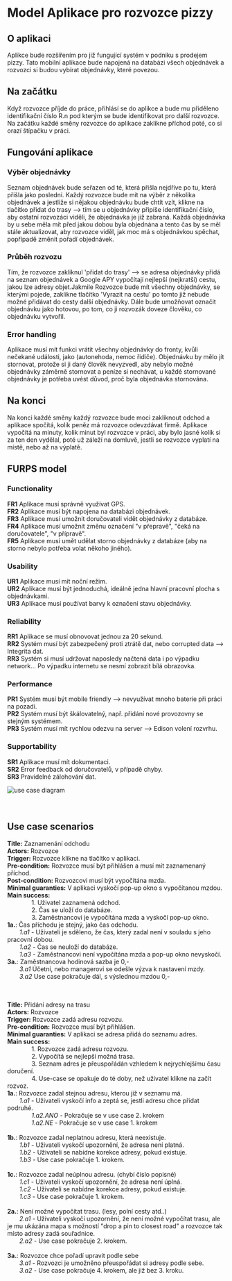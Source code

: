 # Model Aplikace pro rozvozce pizzy
## O aplikaci
Aplikce bude rozšířením pro již fungující systém v podniku s prodejem pizzy. Tato mobilní aplikace bude napojená na databázi všech objednávek a rozvozci si budou vybírat objednávky, které povezou. 
## Na začátku
Když rozvozce příjde do práce, přihlásí se do aplikce a bude mu přiděleno identifikační číslo R.n pod kterým se bude identifikovat pro další rozvozce. Na začátku každé směny rozvozce do aplikace zaklikne příchod poté, co si orazí štípačku v práci.
## Fungování aplikace
### Výběr objednávky
Seznam objednávek bude seřazen od té, která přišla nejdříve po tu, která přišla jako poslední.
Každý rozvozce bude mít na výběr z několika objednávek a jestliže si nějakou objednávku bude chtít vzít, klikne na tlačítko přidat do trasy --> tím se u objednávky připíše identifikační číslo, aby ostatní rozvozáci viděli, že objednávka je již zabraná.
Každá objednávka by u sebe měla mít před jakou dobou byla objednána a tento čas by se měl stále aktualizovat, aby rozvozce viděl, jak moc má s objednávkou spěchat, popřípadě změnit pořadí objednávek.
### Průběh rozvozu
Tím, že rozvozce zakliknul 'přidat do trasy' --> se adresa objednávky přidá na seznam objednávek a Google APY vypočítají nejlepší (nejkratší) cestu, jakou lze adresy objet.Jakmile Rozvozce bude mít všechny objednávky, se kterými pojede, zaklikne tlačítko 'Vyrazit na cestu' po tomto již nebude možné přidávat do cesty další objednávky. Dále bude umožňovat označit objednávku jako hotovou, po tom, co ji rozvozák doveze člověku, co objednávku vytvořil. 
### Error handling
Aplikace musí mít funkci vrátit všechny objednávky do fronty, kvůli nečekané události, jako (autonehoda, nemoc řidiče). 
Objednávku by mělo jít stornovat, protože si ji daný člověk nevyzvedl, aby nebylo možné objednávky záměrně stornovat a peníze si nechávat, u každé stornované objednávky je potřeba uvést důvod, proč byla objednávka stornována.
## Na konci
Na konci každé směny každý rozvozce bude moci zakliknout odchod a aplikace spočítá, kolik peněz má rozvozce odevzdávat firmě. Aplikace vypočítá na minuty, kolik minut byl rozvozce v práci, aby bylo jasné kolik si za ten den vydělal, poté už záleží na domluvě, jestli se rozvozce vyplatí na místě, nebo až na výplatě.

 

## FURPS model

### Functionality
**FR1** Aplikace musí správně využívat GPS.<br>
**FR2** Aplikace musí být napojena na databázi objednávek.<br>
**FR3** Aplikace musí umožnit doručovateli vidět objednávky z databáze.<br>
**FR4** Aplikace musí umožnit změnu označení "v přepravě", "čeká na doručovatele", "v přípravě".<br>
**FR5** Aplikace musí umět udělat storno objednávky z databáze (aby na storno nebylo potřeba volat někoho jiného).<br>

### Usability
**UR1** Aplikace musí mít noční režim.<br>
**UR2** Aplikace musí být jednoduchá, ideálně jedna hlavní pracovní plocha s objednávkami.<br>
**UR3** Aplikace musí používat barvy k označení stavu objednávky.<br>

### Reliability
**RR1** Aplikace se musí obnovovat jednou za 20 sekund.<br>
**RR2** Systém musí být zabezpečený proti ztrátě dat, nebo corrupted data --> Integrita dat.<br>
**RR3** Systém si musí udržovat naposledy načtená data i po výpadku network... Po výpadku internetu se nesmí zobrazit bílá obrazovka.<br>

### Performance
**PR1** Systém musí být mobile friendly --> nevyužívat mnoho baterie při práci na pozadí.<br>
**PR2** Systém musí být škálovatelný, např. přidání nové provozovny se stejným systémem.<br>
**PR3** Systém musí mít rychlou odezvu na server --> Edison volení rozvrhu.<br>

### Supportability
**SR1** Aplikace musí mít dokumentaci.<br>
**SR2** Error feedback od doručovatelů, v případě chyby.<br>
**SR3** Pravidelné zálohování dat.<br>


![use case diagram](https://github.com/ricardoboh/readmeOOP/blob/main/use_case_pic.png?raw=true)
</br></br></br>

## Use case scenarios
**Title:** Zaznamenání odchodu</br>
**Actors:** Rozvozce</br>
**Trigger:** Rozvozce klikne na tlačítko v aplikaci.</br>
**Pre-condition:** Rozvozce musí být přihlášen a musí mít zaznamenaný příchod.</br>
**Post-condition:** Rozvozcovi musí být vypočítána mzda.</br>
**Minimal guaranties:** V aplikaci vyskočí pop-up okno s vypočítanou mzdou.</br>
**Main success:**</br>
&emsp;&emsp;&emsp;&emsp;1. Uživatel zaznamená odchod.</br>
&emsp;&emsp;&emsp;&emsp;2. Čas se uloží do databáze.</br>
&emsp;&emsp;&emsp;&emsp;3. Zaměstnancovi je vypočítána mzda a vyskočí pop-up okno.</br>
**1a.**: Čas příchodu je stejný, jako čas odchodu.</br>
&emsp;&emsp;*1.a1* - Uživateli je sděleno, že čas, který zadal není v souladu s jeho pracovní dobou.</br>
&emsp;&emsp;*1.a2* - Čas se neuloží do databáze.</br>
&emsp;&emsp;*1.a3* - Zaměstnancovi není vypočítána mzda a pop-up okno nevyskočí.</br>
**3a.**: Zaměstnancova hodinová sazba je 0,-</br>
&emsp;&emsp;*3.a1* Účetní, nebo managerovi se odešle výzva k nastavení mzdy.</br>
&emsp;&emsp;*3.a2* Use case pokračuje dál, s výslednou mzdou 0,-</br>
</br>
</br>

**Title:** Přidání adresy na trasu</br>
**Actors:** Rozvozce</br>
**Trigger:** Rozvozce zadá adresu rozvozu.</br>
**Pre-condition:** Rozvozce musí být přihlášen.</br>
**Minimal guaranties:** V aplikaci se adresa přidá do seznamu adres.</br>
**Main success:**</br>
&emsp;&emsp;&emsp;&emsp;1. Rozvozce zadá adresu rozvozu.</br>
&emsp;&emsp;&emsp;&emsp;2. Vypočítá se nejlepší možná trasa.</br>
&emsp;&emsp;&emsp;&emsp;3. Seznam adres je přeuspořádán vzhledem k nejrychlejšímu času doručení.</br>
&emsp;&emsp;&emsp;&emsp;4. Use-case se opakuje do té doby, než uživatel klikne na začít rozvoz.</br>
**1a.**: Rozvozce zadal stejnou adresu, kterou již v seznamu má.</br>
&emsp;&emsp;*1.a1* - Uživateli vyskočí info a zeptá se, jestli adresu chce přidat podruhé.</br>
&emsp;&emsp;&emsp;&emsp;*1.a2.ANO* - Pokračuje se v use case 2. krokem</br>
&emsp;&emsp;&emsp;&emsp;*1.a2.NE* - Pokračuje se v use case 1. krokem</br>
</br>
**1b.**: Rozvozce zadal neplatnou adresu, která neexistuje.</br>
&emsp;&emsp;*1.b1* - Uživateli vyskočí upozornění, že adresa není platná.</br>
&emsp;&emsp;*1.b2* - Uživateli se nabídne korekce adresy, pokud existuje.</br>
&emsp;&emsp;*1.b3* - Use case pokračuje 1. krokem.</br>
</br>
**1c.**: Rozvozce zadal neúplnou adresu. (chybí číslo popisné)</br>
&emsp;&emsp;*1.c1* - Uživateli vyskočí upozornění, že adresa není úplná.</br>
&emsp;&emsp;*1.c2* - Uživateli se nabídne korekce adresy, pokud existuje.</br>
&emsp;&emsp;*1.c3* - Use case pokračuje 1. krokem.</br>
</br>
**2a.**: Není možné vypočítat trasu. (lesy, polní cesty atd..)</br>
&emsp;&emsp;*2.a1* - Uživateli vyskočí upozornění, že není možné vypočítat trasu, ale je mu ukázána mapa s možností "drop a pin to closest road" a rozvozce tak místo adresy zadá souřadnice.</br>
&emsp;&emsp;*2.a2* - Use case pokračuje 2. krokem.</br>
</br>
**3a.**: Rozvozce chce pořadí upravit podle sebe</br>
&emsp;&emsp;*3.a1* - Rozvozci je umožněno přeuspořádat si adresy podle sebe.</br>
&emsp;&emsp;*3.a2* - Use case pokračuje 4. krokem, ale již bez 3. kroku.</br>
</br>

